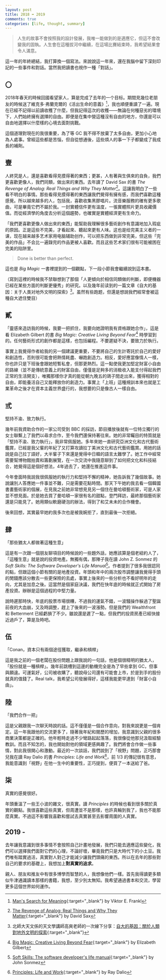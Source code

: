 ```yaml
---
layout: post
title: 2018 ➡ 2019
comments: true
categories: [life, thought, summary]
---
```


> 人生的故事不會按照我的設計發展，我唯一能做到的是適應它，但這不會改變我的固執。人生會在這種拔河中繼續，在這場比賽結束時，我希望結果會令人滿意。

這一年的年終總結，我打算換一個寫法。來說說這一年來，還在我腦中留下深刻印記的一些事件和對話。當然我把讀書也視作一種「對話」。

## 〇

2018年春天的時候回國看望家人，算是完成了去年的一个目标。期間見幾位老朋友的時候送了維克多·弗蘭克爾的《活出生命的意義》[^1]，我也順便重讀了一遍。現在已經不記得以前讀收穫了什麼，但我記得這次的收穫——無論在何種惡劣的環境下，人們始終擁有選擇的自由。即便是在集中營這種沒有自由的地方，你還是可以自由地選擇以什麼樣的心境去面對挑戰。

這個道理對現在的我很重要，為了等 GC 我不得不放棄了太多自由，更加小心地為人處事。曾經這些都是苦惱，但自從想通後，這些煩人的事一下子都變成了我成長的補劑。

## 壹

人終究是人，還是喜歡看得見摸得著的東西；更甚，人有著與生俱來的自負，我們更喜歡更像人，我們同類，做出來的東西。去年讀了 David Sax 的書 *The Revenge of Analog: Real Things and Why They Matter*[^2]。這讓我明白了一些看不明白的事情。那些看得見摸得著的東西讓我們覺得有擁有感，而我們喜歡這種感覺。所以越來越多的人，包括我，喜歡收集黑膠唱片。流音樂服務的確有更多歌曲，可是畢竟它們不屬於我。一封實體信件更有溫度，一張實體照片更具收藏價值。而從經濟學的角度去分析這個趨勢，也確實是實體經濟更有生命力。

「我們更喜歡更像人做出來的東西」能幫助我理解很多藝術創作有意識地加入瑕疵的原因。正是這些不完美，才看起來、聽起來更有人味。这也是给完美主义者的一课，现在越来越多艺术家用电脑辅助创作，可以把东西做到非常完美，但这些「完美的作品」不会比一遍錄完的作品更被人喜歡。而且这些艺术家们很有可能被困在完美的陷阱里。

> Done is better than perfect.

這也是 *Big Magic* 一書裡提到的一個觀點，下一段小節我會繼續說到這本書。

（寫到這裡的時候我不禁聯想到了那個「人更傾向於相信同類做的判斷，即便機器已經在某些方面的判斷更優秀」的研究。以及幾年前读到的一篇文章《自大的基因：关于人类对地外文明的探索》[^3]。虽然有些跑题，但還是想說我們經常會被這種自大遮住雙目）

## 貳

「靈感來造訪我的時候，我要一把抓住，我要向她證明我有資格跟她合作」，這是看 Elizabeth Gilbert 的書 *Big Magic: Creative Living Beyond Fear*[^4] 時學習到的。任何藝術形式的創作都是這樣，也包括編程。不要遲疑不決，要致力於執行。

事實上我覺得作者給我的另一個建議更重要，不要將自己的生計寄託於自己的愛好和創造性，否則很可能會把熱情耗盡、嚇跑創造力。相反，愛好應當像情人一樣，你也許只是下班後會跟她短暫私會，但那更熱烈。這一點使我更加堅定財富小自由的路線（並不是傳統意義上的財富自由，僅僅是足夠多的消极收入能支付得起我們正常的生活開支），唯獨那樣你才真的能從朝九晚五的鴿子間走出來，獲得相對的自由，即能養活自己又能釋放你的創造力。事實上「上班」這種規訓本來也就是工業革命之後才在資本主義世界盛行的，我想要的只是像古人一樣自由。

## 弎

堅持不渝、致力執行。

幾年前我資助合作的一家公司受到 BBC 的採訪，節目播放後就有一位特立獨行的女士聯繫上了我們以尋求合作，至今我們還保持著往來。她的非常矚目的特質就是「堅持不渝、致力執行」，我非常佩服她。多年來她一直研究亞洲文化和古代藝術鑑賞，已經是我父輩的年紀了又打算攻讀拉丁美洲文化和古代藝術鑑賞。用她的話說是自己拉丁語好，大半輩子下來還是覺得中日韓的語言太難學了。她工作中經常需要幫博物館拍賣和籌劃展覽，在一次交流中我隨意聊到了如何把文化和科技結合，她覺得這是個好想法，4年過去了，她還在推進這件事。

今年會面時我說我很佩服她的執行力和堅持不懈的精神，她告訴我了幾個故事。她說讓別人答應她一件事並不難，只是需要花點時間。那天下午她約我去看一個韓國書畫藝術家的個展，在見我之前她非常想見見另一個住在曼哈頓藝術家，可是人家並不想見面。於是她去買了曼哈頓一家很有名的甜點，登門拜訪，最終那個藝術家還是只能見了。她用類似軟磨硬泡的辦法，得到了和艾未未的合作機會。

後來回想，其實最早她約我多次也是被我婉拒了，直到最後一次拒絕。

## 肆

「那些猶太人都做著這種生意」

這是有一次跟一個朋友聊項目的時候說的一些題外話，她應該算是個老紐約人了，「這種生意」就是說的投資地產。無獨有偶，那陣子我在讀 John Z. Sonmez 的 *Soft Skills: The Software Developer's Life Manual*[^5]。作者提到了很多我很認同的點，但跟這個小節有關的是地產投資。年頭和年中的兩次股市調整讓我覺得手頭的閒錢應該分散去一些更保險的去處，事實上後來的一些分析也不看好明年的走向，尤其是加息之後。這當然是個家庭決議，我們在快年底的時候就正式開始了房產投資。辦辦是這個過程的中堅力量。

說時遲那時快，年底的股票市場很糟，不過我的運氣不錯，一波騷操作躲過了聖誕前夜的大血崩，又及時調整，趕上了後來的一波漲勢。但是我們的 Wealthfront 和 Betterment 已經虧損了不少。雖說還是遲了一點，但我們的投資房產已經快接近過戶了，算是及時吧。

## 伍

「Conan，資本只有兩個途徑獲取，繼承和槓桿」

這是我之前的一個老闆在股份問題上跟我說的一句話，他是個很精明的猶太人，「股份就是一種槓桿」。幾年前跳槽到這邊的動機完全是為了早些拿到 GC，但事與願違。可運氣好，公司被收購了，聽說母公司還有可能會上市，於是到手的股份就真的值錢了。Real talk，我希望公司發展得好，這樣我能更早達到「財富小自由」。

## 陸

「我們合作一把」

這是父親跟我一次聊天時說的話。這不僅僅是一個合作意向，對我來說更是一個肯定。這一年我跟他的交流更多了，隨著我年紀和閱歷的增加，我意識到父親的很多商業決策都是正確的。他年輕時走過不少彎路起起落落，我很像從他那兒汲取經驗教訓。而且不知怎的，我也開始對他的領域更感興趣了。我們將會合作做一些事情，對此我很開心和激動。最近的一次談話，我們說到了「視野」問題，正巧那會兒我在讀 Ray Dalio 的書 *Principles: Life and Work*[^6]，前 1/3 的傳記很有意思，我能意識到「視野」在他一生中的重要性，正巧提到，便買了一本送給了爸。

## 柒

真實的感覺很好。

年頭重溫了一些王小波的雜文，很真實。讀 *Principles* 的時候也看到很多關於真實的觀點。我很喜歡這些真實，但周遭並不是那樣，也許真輪到我了，我也不能那麼真實。不過這不影響我喜歡和嘗試去真實甚至去影響周圍的人真實。

## 2019 -

去年讓我意識到很多事情不會按照自己計畫地發展，我們只能去適應這些變化，我們可以選擇我們面對它們的心理，不論好壞，畢竟我們只是大時代下的小土豆。我們唯有踏實過活，真實對人對己才能減少讓我們頭痛的東西。所以在去年的那些對自己的要求的基礎上，我想加上**對真實的追求**。

親人、朋友和推友中有很多博學而智慧的人，我想像他們一樣。首先我得讀更多類似牛津通識讀本那樣的書籍，我想，至少別太無知。我希望通過書本和交流，學習更多這個世界如何運作。


[^1]: [Man's Search for Meaning](https://amzn.to/2R0EUoC){:target="_blank"} by Viktor E. Frankl

[^2]: [The Revenge of Analog: Real Things and Why They Matter](https://amzn.to/2R2sxID){:target="_blank"} by David Sax

[^3]: 北師大天文係的天文學講師高爽老師的一次線下分享：[自大的基因：關於人類對地外文明的探索](https://mp.weixin.qq.com/s/oP-N3vIKIQME5MTytI_l_A){:target="_blank"}

[^4]: [Big Magic: Creative Living Beyond Fear](https://amzn.to/2RqnxNr){:target="_blank"} by Elizabeth Gilbert

[^5]: [Soft Skills: The software developer's life manual](https://amzn.to/2VqOUpw){:target="_blank"} by John Sonmez

[^6]: [Principles: Life and Work](https://amzn.to/2SrXxyp){:target="_blank"} by Ray Dalio